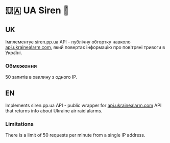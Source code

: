 # 🇺🇦 UA Siren 🚨

## UK
Імплементує siren.pp.ua API - публічну обгортку навколо [api.ukrainealarm.com](https://api.ukrainealarm.com/swagger/index.html), який повертає інформацію про повітряні тривоги в Україні.

### Обмеження

50 запитів в хвилину з одного IP.

## EN
Implements siren.pp.ua API - public wrapper for [api.ukrainealarm.com](https://api.ukrainealarm.com/swagger/index.html) API that returns info about Ukraine air raid alarms.

### Limitations

There is a limit of 50 requests per minute from a single IP address.
